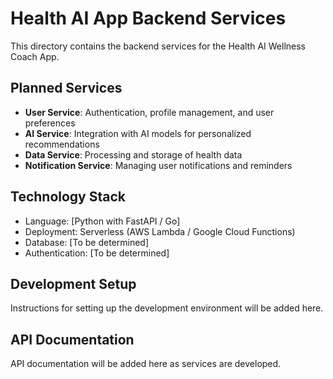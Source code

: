 # Health AI App Backend Services

This directory contains the backend services for the Health AI Wellness Coach App.

## Planned Services

- **User Service**: Authentication, profile management, and user preferences
- **AI Service**: Integration with AI models for personalized recommendations
- **Data Service**: Processing and storage of health data
- **Notification Service**: Managing user notifications and reminders

## Technology Stack

- Language: [Python with FastAPI / Go]
- Deployment: Serverless (AWS Lambda / Google Cloud Functions)
- Database: [To be determined]
- Authentication: [To be determined]

## Development Setup

Instructions for setting up the development environment will be added here.

## API Documentation

API documentation will be added here as services are developed.
